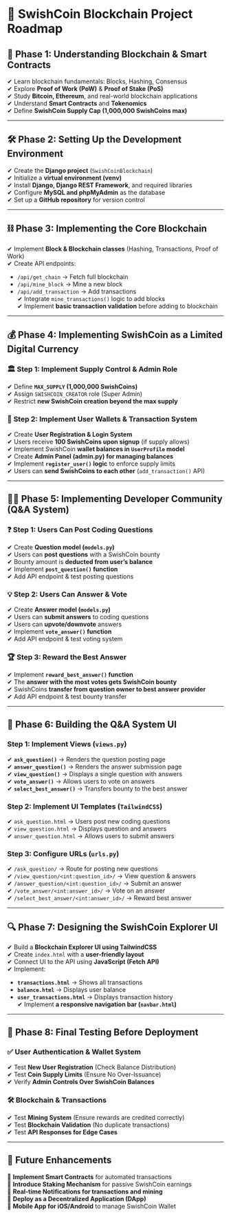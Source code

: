 # 🚀 SwishCoin Blockchain Project Roadmap

## 📌 **Phase 1: Understanding Blockchain & Smart Contracts**
✔ Learn blockchain fundamentals: Blocks, Hashing, Consensus  
✔ Explore **Proof of Work (PoW)** & **Proof of Stake (PoS)**  
✔ Study **Bitcoin, Ethereum**, and real-world blockchain applications  
✔ Understand **Smart Contracts** and **Tokenomics**  
✔ Define **SwishCoin Supply Cap (1,000,000 SwishCoins max)**  

---

## 🛠 **Phase 2: Setting Up the Development Environment**
✔ Create the **Django project** (`SwishCoinBlockchain`)  
✔ Initialize a **virtual environment (venv)**  
✔ Install **Django, Django REST Framework**, and required libraries  
✔ Configure **MySQL and phpMyAdmin** as the database  
✔ Set up a **GitHub repository** for version control  

---

## ⛓️ **Phase 3: Implementing the Core Blockchain**
✔ Implement **Block & Blockchain classes** (Hashing, Transactions, Proof of Work)  
✔ Create API endpoints:  
   - `/api/get_chain` → Fetch full blockchain  
   - `/api/mine_block` → Mine a new block  
   - `/api/add_transaction` → Add transactions  
✔ Integrate `mine_transactions()` logic to add blocks  
✔ Implement **basic transaction validation** before adding to blockchain  

---

## 💰 **Phase 4: Implementing SwishCoin as a Limited Digital Currency**
### 🏛 **Step 1: Implement Supply Control & Admin Role**
✔ Define **`MAX_SUPPLY` (1,000,000 SwishCoins)**  
✔ Assign `SWISHCOIN_CREATOR` role (Super Admin)  
✔ Restrict **new SwishCoin creation beyond the max supply**  

### 👛 **Step 2: Implement User Wallets & Transaction System**
✔ Create **User Registration & Login System**  
✔ Users receive **100 SwishCoins upon signup** (if supply allows)  
✔ Implement SwishCoin **wallet balances in `UserProfile` model**  
✔ Create **Admin Panel (admin.py) for managing balances**  
✔ Implement **`register_user()` logic** to enforce supply limits  
✔ Users can **send SwishCoins to each other** (`add_transaction()` API)  

---

## 🙋‍♂️ **Phase 5: Implementing Developer Community (Q&A System)**
### ❓ **Step 1: Users Can Post Coding Questions**
✔ Create **Question model (`models.py`)**  
✔ Users can **post questions** with a SwishCoin bounty  
✔ Bounty amount is **deducted from user’s balance**  
✔ Implement **`post_question()` function**  
✔ Add API endpoint & test posting questions  

### 💡 **Step 2: Users Can Answer & Vote**
✔ Create **Answer model (`models.py`)**  
✔ Users can **submit answers** to coding questions  
✔ Users can **upvote/downvote** answers  
✔ Implement **`vote_answer()` function**  
✔ Add API endpoint & test voting system  

### 🏆 **Step 3: Reward the Best Answer**
✔ Implement **`reward_best_answer()` function**  
✔ The **answer with the most votes gets SwishCoin bounty**  
✔ SwishCoins **transfer from question owner to best answer provider**  
✔ Add API endpoint & test bounty transfer  

---

## 🎨 **Phase 6: Building the Q&A System UI**
### **Step 1: Implement Views (`views.py`)**
✔ **`ask_question()`** → Renders the question posting page  
✔ **`answer_question()`** → Renders the answer submission page  
✔ **`view_question()`** → Displays a single question with answers  
✔ **`vote_answer()`** → Allows users to vote on answers  
✔ **`select_best_answer()`** → Transfers bounty to the best answer  

### **Step 2: Implement UI Templates (`TailwindCSS`)**
✔ `ask_question.html` → Users post new coding questions  
✔ `view_question.html` → Displays question and answers  
✔ `answer_question.html` → Allows users to submit answers  

### **Step 3: Configure URLs (`urls.py`)**
✔ `/ask_question/` → Route for posting new questions  
✔ `/view_question/<int:question_id>/` → View question & answers  
✔ `/answer_question/<int:question_id>/` → Submit an answer  
✔ `/vote_answer/<int:answer_id>/` → Vote on an answer  
✔ `/select_best_answer/<int:answer_id>/` → Reward best answer  

---

## 🔍 **Phase 7: Designing the SwishCoin Explorer UI**
✔ Build a **Blockchain Explorer UI using TailwindCSS**  
✔ Create `index.html` with a **user-friendly layout**  
✔ Connect UI to the API using **JavaScript (Fetch API)**  
✔ Implement:
   - **`transactions.html`** → Shows all transactions  
   - **`balance.html`** → Displays user balance  
   - **`user_transactions.html`** → Displays transaction history  
✔ Implement **a responsive navigation bar (`navbar.html`)**  

---

## 🏁 **Phase 8: Final Testing Before Deployment**
### ✅ **User Authentication & Wallet System**
✔ Test **New User Registration** (Check Balance Distribution)  
✔ Test **Coin Supply Limits** (Ensure No Over-Issuance)  
✔ Verify **Admin Controls Over SwishCoin Balances**  

### 🛠 **Blockchain & Transactions**
✔ Test **Mining System** (Ensure rewards are credited correctly)  
✔ Test **Blockchain Validation** (No duplicate transactions)  
✔ Test **API Responses for Edge Cases**

---

## 🔮 **Future Enhancements**
🔹 **Implement Smart Contracts** for automated transactions  
🔹 **Introduce Staking Mechanism** for passive SwishCoin earnings  
🔹 **Real-time Notifications for transactions and mining**  
🔹 **Deploy as a Decentralized Application (DApp)**  
🔹 **Mobile App for iOS/Android** to manage SwishCoin Wallet  


